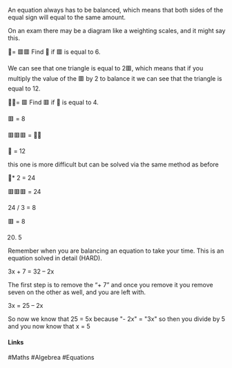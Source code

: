 
An equation always has to be balanced, which means that both sides of the equal sign will equal to the same amount.

On an exam there may be a diagram like a weighting scales, and it might say this.

🔺= 🟥🟥
Find 🔺 if 🟥 is equal to 6.

We can see that one triangle is equal to 2🟥, which means that if you multiply the value of the 🟥 by 2 to balance it we can see that the triangle is equal to 12.

🔺🔺= 🟥
Find 🟥 if 🔺 is equal to 4.

🟥 = 8

🟥🟥🟥 = 🔺🔺

🔺 = 12

this one is more difficult but can be solved via the same method as before

🔺* 2 = 24

🟥🟥🟥 = 24

24 / 3 = 8

🟥 = 8

20. 5

Remember when you are balancing an equation to take your time. This is an equation solved in detail (HARD).

3x + 7 = 32 – 2x

The first step is to remove the “+ 7” and once you remove it you remove seven on the other as well, and you are left with.

3x = 25 – 2x

So now we know that 25 = 5x because "- 2x" = "3x" so then you divide by 5 and you now know that x = 5

#### Links
#Maths #Algebrea #Equations 